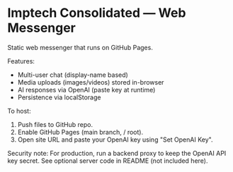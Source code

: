 # Imptech Consolidated — Web Messenger

Static web messenger that runs on GitHub Pages.

Features:
- Multi-user chat (display-name based)
- Media uploads (images/videos) stored in-browser
- AI responses via OpenAI (paste key at runtime)
- Persistence via localStorage

To host:
1. Push files to GitHub repo.
2. Enable GitHub Pages (main branch, / root).
3. Open site URL and paste your OpenAI key using "Set OpenAI Key".

Security note: For production, run a backend proxy to keep the OpenAI API key secret. See optional server code in README (not included here).
